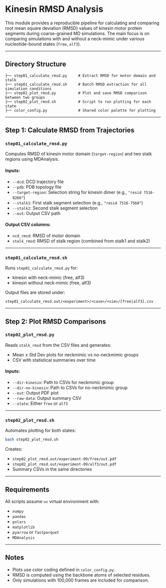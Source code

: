 # Kinesin RMSD Analysis

This module provides a reproducible pipeline for calculating and comparing root mean square deviation (RMSD) values of kinesin motor protein segments during coarse-grained MD simulations. The main focus is on comparing simulations with and without a neck-mimic under various nucleotide-bound states (`free`, `alf3`).

---

## Directory Structure

```
├── step01_calculate_rmsd.py     # Extract RMSD for motor domain and stalk
├── step01_calculate_rmsd.sh     # Batch RMSD extraction for all simulation conditions
├── step02_plot_rmsd.py          # Plot and save RMSD comparison between two groups
├── step02_plot_rmsd.sh          # Script to run plotting for each state
├── color_config.py              # Shared color palette for plotting
```

---

## Step 1: Calculate RMSD from Trajectories

### `step01_calculate_rmsd.py`

Computes RMSD of kinesin motor domain (`target-region`) and two stalk regions using MDAnalysis.

#### Inputs:

- `--dcd`: DCD trajectory file
- `--pdb`: PDB topology file
- `--target-region`: Selection string for kinesin dimer (e.g., `"resid 7516-8266"`)
- `--stalk1`: First stalk segment selection (e.g., `"resid 7516-7568"`)
- `--stalk2`: Second stalk segment selection
- `--out`: Output CSV path

#### Output CSV columns:
- `ncd_rmsd`: RMSD of motor domain
- `stalk_rmsd`: RMSD of stalk region (combined from stalk1 and stalk2)

---

### `step01_calculate_rmsd.sh`

Runs `step01_calculate_rmsd.py` for:

- kinesin with neck-mimic (free, alf3)
- kinesin without neck-mimic (free, alf3)

Output files are stored under:

```
step01_calculate_rmsd.out/<experiment>/<case>/<sim>/[free|alf3].csv
```

---

## Step 2: Plot RMSD Comparisons

### `step02_plot_rmsd.py`

Reads `stalk_rmsd` from the CSV files and generates:

- Mean ± Std Dev plots for neckmimic vs no-neckmimic groups
- CSV with statistical summaries over time

#### Inputs:

- `--dir-kinesin`: Path to CSVs for neckmimic group
- `--dir-no-kinesin`: Path to CSVs for no-neckmimic group
- `--out`: Output PDF plot
- `--raw-data`: Output summary CSV
- `--state`: Either `free` or `alf3`

---

### `step02_plot_rmsd.sh`

Automates plotting for both states:

```bash
bash step02_plot_rmsd.sh
```

Creates:

- `step02_plot_rmsd.out/experiment-09/free/out.pdf`
- `step02_plot_rmsd.out/experiment-09/alf3/out.pdf`
- Summary CSVs in the same directories

---

## Requirements

All scripts assume `uv` virtual environment with:

- `numpy`
- `pandas`
- `polars`
- `matplotlib`
- `pyarrow` or `fastparquet`
- `MDAnalysis`

---

## Notes

- Plots use color coding defined in `color_config.py`.
- RMSD is computed using the backbone atoms of selected residues.
- Only simulations with 100,000 frames are included for comparison.


